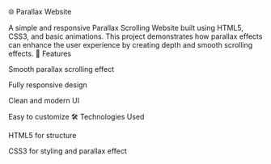 🌐 Parallax Website

A simple and responsive Parallax Scrolling Website built using HTML5, CSS3, and basic animations. This project demonstrates how parallax effects can enhance the user experience by creating depth and smooth scrolling effects.
🚀 Features

Smooth parallax scrolling effect

Fully responsive design

Clean and modern UI

Easy to customize
🛠️ Technologies Used

HTML5 for structure

CSS3 for styling and parallax effect
